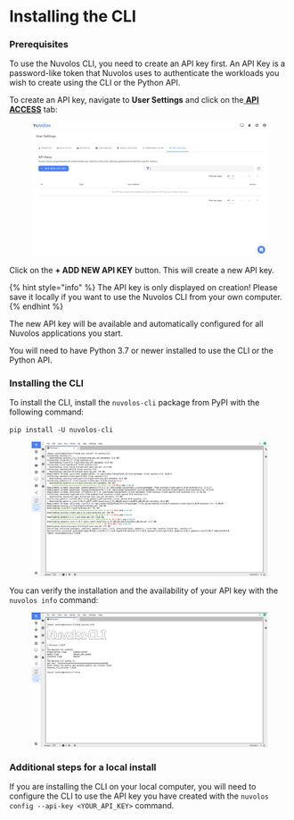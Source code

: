 # Installing the CLI

### Prerequisites

To use the Nuvolos CLI, you need to create an API key first. An API Key is a password-like token that Nuvolos uses to authenticate the workloads you wish to create using the CLI or the Python API.

To create an API key, navigate to **User Settings** and click on the[ **API ACCESS**](https://app.nuvolos.cloud/user/settings/api-access) tab:

<figure><img src="../../.gitbook/assets/Screenshot 2024-02-12 at 14.32.57.png" alt=""><figcaption></figcaption></figure>

Click on the **+ ADD NEW API KEY** button. This will create a new API key.

{% hint style="info" %}
The API key is only displayed on creation! Please save it locally if you want to use the Nuvolos CLI from your own computer.
{% endhint %}

The new API key will be available and automatically configured for all Nuvolos applications you start.

You will need to have Python 3.7 or newer installed to use the CLI or the Python API.

### Installing the CLI

To install the CLI, install the `nuvolos-cli` package from PyPI with the following command:

`pip install -U nuvolos-cli`

<figure><img src="../../.gitbook/assets/Screenshot 2024-02-12 at 15.21.06.png" alt=""><figcaption></figcaption></figure>

You can verify the installation and the availability of your API key with the `nuvolos info` command:

<figure><img src="../../.gitbook/assets/Screenshot 2024-02-12 at 15.23.48.png" alt=""><figcaption></figcaption></figure>

### Additional steps for a local install

If you are installing the CLI on your local computer, you will need to configure the CLI to use the API key you have created with the `nuvolos config --api-key <YOUR_API_KEY>` command.
